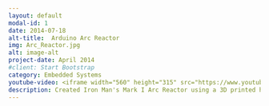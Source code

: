 ```yaml
---
layout: default
modal-id: 1
date: 2014-07-18
alt-title:  Arduino Arc Reactor
img: Arc_Reactor.jpg
alt: image-alt
project-date: April 2014
#client: Start Bootstrap
category: Embedded Systems
youtube-video: <iframe width="560" height="315" src="https://www.youtube.com/embed/1DcfSf4Fniw" title="YouTube video player" frameborder="0" allow="accelerometer; autoplay; clipboard-write; encrypted-media; gyroscope; picture-in-picture" allowfullscreen></iframe>
description: Created Iron Man's Mark I Arc Reactor using a 3D printed housing and individually controlling the LED's via an Arduino microcontroller. 
---
```


